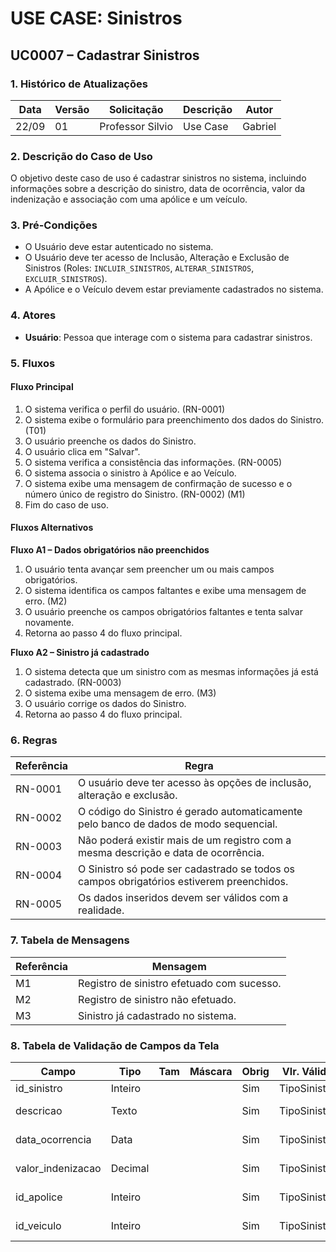 # USE CASE: Sinistros

## UC0007 – Cadastrar Sinistros

### 1. Histórico de Atualizações
| Data     | Versão | Solicitação      | Descrição   | Autor   |
|----------|--------|------------------|-------------|---------|
| 22/09    | 01     | Professor Silvio  | Use Case    | Gabriel |

### 2. Descrição do Caso de Uso
O objetivo deste caso de uso é cadastrar sinistros no sistema, incluindo informações sobre a descrição do sinistro, data de ocorrência, valor da indenização e associação com uma apólice e um veículo.

### 3. Pré-Condições
- O Usuário deve estar autenticado no sistema.
- O Usuário deve ter acesso de Inclusão, Alteração e Exclusão de Sinistros (Roles: `INCLUIR_SINISTROS`, `ALTERAR_SINISTROS`, `EXCLUIR_SINISTROS`).
- A Apólice e o Veículo devem estar previamente cadastrados no sistema.

### 4. Atores
- **Usuário**: Pessoa que interage com o sistema para cadastrar sinistros.

### 5. Fluxos

#### Fluxo Principal
1. O sistema verifica o perfil do usuário. (RN-0001)
2. O sistema exibe o formulário para preenchimento dos dados do Sinistro. (T01)
3. O usuário preenche os dados do Sinistro.
4. O usuário clica em "Salvar".
5. O sistema verifica a consistência das informações. (RN-0005)
6. O sistema associa o sinistro à Apólice e ao Veículo.
7. O sistema exibe uma mensagem de confirmação de sucesso e o número único de registro do Sinistro. (RN-0002) (M1)
8. Fim do caso de uso.

#### Fluxos Alternativos

**Fluxo A1 – Dados obrigatórios não preenchidos**
1. O usuário tenta avançar sem preencher um ou mais campos obrigatórios.
2. O sistema identifica os campos faltantes e exibe uma mensagem de erro. (M2)
3. O usuário preenche os campos obrigatórios faltantes e tenta salvar novamente.
4. Retorna ao passo 4 do fluxo principal.

**Fluxo A2 – Sinistro já cadastrado**
1. O sistema detecta que um sinistro com as mesmas informações já está cadastrado. (RN-0003)
2. O sistema exibe uma mensagem de erro. (M3)
3. O usuário corrige os dados do Sinistro.
4. Retorna ao passo 4 do fluxo principal.

### 6. Regras
| Referência | Regra                                                                 |
|------------|----------------------------------------------------------------------|
| RN-0001    | O usuário deve ter acesso às opções de inclusão, alteração e exclusão. |
| RN-0002    | O código do Sinistro é gerado automaticamente pelo banco de dados de modo sequencial. |
| RN-0003    | Não poderá existir mais de um registro com a mesma descrição e data de ocorrência. |
| RN-0004    | O Sinistro só pode ser cadastrado se todos os campos obrigatórios estiverem preenchidos. |
| RN-0005    | Os dados inseridos devem ser válidos com a realidade.                |

### 7. Tabela de Mensagens
| Referência | Mensagem                                  |
|------------|-------------------------------------------|
| M1         | Registro de sinistro efetuado com sucesso.|
| M2         | Registro de sinistro não efetuado.        |
| M3         | Sinistro já cadastrado no sistema.       |

### 8. Tabela de Validação de Campos da Tela
| Campo                 | Tipo      | Tam | Máscara | Obrig | Vlr. Válido     | Tabela        | Msg Erro         |
|-----------------------|-----------|-----|---------|-------|-----------------|--------------|------------------|
| id_sinistro           | Inteiro   |     |         | Sim   | TipoSinistro    |              |                  |
| descricao             | Texto     |     |         | Sim   | TipoSinistro    |              | Campo obrigatório |
| data_ocorrencia       | Data      |     |         | Sim   | TipoSinistro    |              | Campo obrigatório |
| valor_indenizacao      | Decimal   |     |         | Sim   | TipoSinistro    |              | Campo obrigatório |
| id_apolice            | Inteiro   |     |         | Sim   | TipoSinistro    | Apolices     | Campo obrigatório |
| id_veiculo            | Inteiro   |     |         | Sim   | TipoSinistro    | Veiculos     | Campo obrigatório |


